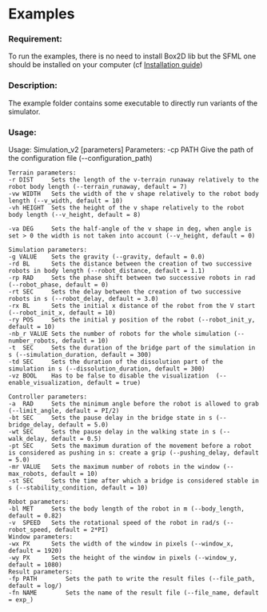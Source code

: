 # Examples

### Requirement:
To run the examples, there is no need to install Box2D lib but the SFML one should be installed on your computer (cf [Installation guide](../../wiki/Installation-guide))

### Description:
The example folder contains some executable to directly run variants of the simulator.

### Usage:
Usage: Simulation_v2 [parameters]
Parameters:
	-cp PATH	Give the path of the configuration file (--configuration_path) 

	Terrain parameters:
	-r DIST		Sets the length of the v-terrain runaway relatively to the robot body length (--terrain_runaway, default = 7) 
	-vw WIDTH	Sets the width of the v shape relatively to the robot body length (--v_width, default = 10) 
	-vh HEIGHT	Sets the height of the v shape relatively to the robot body length (--v_height, default = 8) 

	-va DEG		Sets the half-angle of the v shape in deg, when angle is set > 0 the width is not taken into account (--v_height, default = 0) 

	Simulation parameters:
	-g VALUE	Sets the gravity (--gravity, default = 0.0) 
	-rd BL		Sets the distance between the creation of two successive robots in body length (--robot_distance, default = 1.1) 
	-rp RAD		Sets the phase shift between two successive robots in rad (--robot_phase, default = 0) 
	-rt SEC		Sets the delay between the creation of two successive robots in s (--robot_delay, default = 3.0) 
	-rx BL		Sets the initial x distance of the robot from the V start (--robot_init_x, default = 10) 
	-ry POS		Sets the initial y position of the robot (--robot_init_y, default = 10) 
	-nb_r VALUE	Sets the number of robots for the whole simulation (--number_robots, default = 10) 
	-t  SEC		Sets the duration of the bridge part of the simulation in s (--simulation_duration, default = 300) 
	-td SEC		Sets the duration of the dissolution part of the simulation in s (--dissolution_duration, default = 300) 
	-vz BOOL	Has to be false to disable the visualization  (--enable_visualization, default = true) 

	Controller parameters:
	-a  RAD		Sets the minimum angle before the robot is allowed to grab (--limit_angle, default = PI/2) 
	-bt SEC		Sets the pause delay in the bridge state in s (--bridge_delay, default = 5.0) 
	-wt SEC		Sets the pause delay in the walking state in s (--walk_delay, default = 0.5) 
	-pt SEC		Sets the maximum duration of the movement before a robot is considered as pushing in s: create a grip (--pushing_delay, default = 5.0) 
	-mr VALUE	Sets the maximum number of robots in the window (--max_robots, default = 10) 
	-st SEC		Sets the time after which a bridge is considered stable in s (--stability_condition, default = 10) 

	Robot parameters:
	-bl MET		Sets the body length of the robot in m (--body_length, default = 0.82) 
	-v  SPEED	Sets the rotational speed of the robot in rad/s (--robot_speed, default = 2*PI) 
	Window parameters:
	-wx PX		Sets the width of the window in pixels (--window_x, default = 1920) 
	-wy PX		Sets the height of the window in pixels (--window_y, default = 1080) 
	Result parameters:
	-fp PATH		Sets the path to write the result files (--file_path, default = log/) 
	-fn NAME		Sets the name of the result file (--file_name, default = exp_) 
